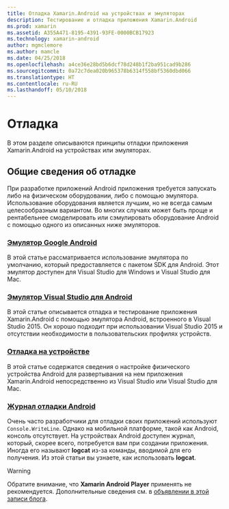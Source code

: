 ```yaml
---
title: Отладка Xamarin.Android на устройствах и эмуляторах
description: Тестирование и отладка приложения Xamarin.Android
ms.prod: xamarin
ms.assetid: A355A471-8195-4391-93FE-0000BCB17923
ms.technology: xamarin-android
author: mgmclemore
ms.author: mamcle
ms.date: 04/25/2018
ms.openlocfilehash: a4ce36e28bd5b6dcf78d248b1f2ba951cad9b286
ms.sourcegitcommit: 0a72c7dea020b965378b6314f558bf5360dbd066
ms.translationtype: HT
ms.contentlocale: ru-RU
ms.lasthandoff: 05/10/2018
---
```

# <a name="debugging"></a>Отладка

В этом разделе описываются принципы отладки приложения Xamarin.Android на устройствах или эмуляторах.
## <a name="debugging-overview"></a>Общие сведения об отладке

При разработке приложений Android приложения требуется запускать либо на физическом оборудовании, либо с помощью эмулятора. Использование оборудования является лучшим, но не всегда самым целесообразным вариантом. Во многих случаях может быть проще и рентабельнее смоделировать или сэмулировать оборудование Android с помощью одного из описанных ниже эмуляторов.


### <a name="google-android-emulatorandroiddeploy-testdebuggingandroid-sdk-emulatorindexmd"></a>[Эмулятор Google Android](~/android/deploy-test/debugging/android-sdk-emulator/index.md)

В этой статье рассматривается использование эмулятора по умолчанию, который предоставляется с пакетом SDK для Android. Этот эмулятор доступен для Visual Studio для Windows и Visual Studio для Mac.

### <a name="visual-studio-android-emulatorandroiddeploy-testdebuggingvisual-studio-android-emulatormd"></a>[Эмулятор Visual Studio для Android](~/android/deploy-test/debugging/visual-studio-android-emulator.md)

В этой статье описывается отладка и тестирование приложения Xamarin.Android с помощью эмулятора Android, встроенного в Visual Studio 2015. Он хорошо подходит при использовании Visual Studio 2015 и отсутствии необходимости в пользовательских профилях устройств.

### <a name="debugging-on-a-deviceandroiddeploy-testdebuggingdebug-on-devicemd"></a>[Отладка на устройстве](~/android/deploy-test/debugging/debug-on-device.md)

В этой статье содержатся сведения о настройке физического устройства Android для развертывания на нем приложения Xamarin.Android непосредственно из Visual Studio или Visual Studio для Mac.

### <a name="android-debug-logandroiddeploy-testdebuggingandroid-debug-logmd"></a>[Журнал отладки Android](~/android/deploy-test/debugging/android-debug-log.md)

Очень часто разработчики для отладки своих приложений используют `Console.WriteLine`. Однако на мобильной платформе, такой как Android, консоль отсутствует. На устройствах Android доступен журнал, который, скорее всего, потребуется вам при создании приложения. Иногда его называют **logcat** из-за команды, вводимой для его получения. Из этой статьи вы узнаете, как использовать **logcat**.

> [!WARNING]
> Обратите внимание, что **Xamarin Android Player** применять не рекомендуется. Дополнительные сведения см. в [объявлении в этой записи блога](https://blog.xamarin.com/live-from-dotnetconf-cycle-7-xamarin-studio-6-and-more/).
